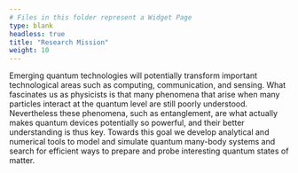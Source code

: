 ```yaml
---
# Files in this folder represent a Widget Page
type: blank
headless: true
title: "Research Mission"
weight: 10
---
```


Emerging quantum technologies will potentially transform important technological areas such as computing, communication, and sensing. What fascinates us as physicists is that many phenomena that arise when many particles interact at the quantum level are still poorly understood. Nevertheless these phenomena, such as entanglement, are what actually makes quantum devices potentially so powerful, and their better understanding is thus key. Towards this goal we develop analytical and numerical tools to model and simulate quantum many-body systems and search for efficient ways to prepare and probe interesting quantum states of matter.
